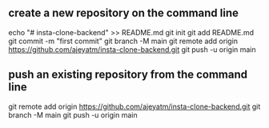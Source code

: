 ## create a new repository on the command line

echo "# insta-clone-backend" >> README.md
git init
git add README.md
git commit -m "first commit"
git branch -M main
git remote add origin https://github.com/ajeyatm/insta-clone-backend.git
git push -u origin main

## push an existing repository from the command line

git remote add origin https://github.com/ajeyatm/insta-clone-backend.git
git branch -M main
git push -u origin main
